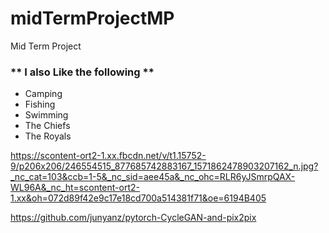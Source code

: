 # midTermProjectMP
Mid Term Project

### ** I also Like the following **
* Camping
* Fishing
* Swimming
* The Chiefs
* The Royals

https://scontent-ort2-1.xx.fbcdn.net/v/t1.15752-9/p206x206/246554515_877685742883167_1571862478903207162_n.jpg?_nc_cat=103&ccb=1-5&_nc_sid=aee45a&_nc_ohc=RLR6yJSmrpQAX-WL96A&_nc_ht=scontent-ort2-1.xx&oh=072d89f42e9c17e18cd700a514381f71&oe=6194B405


 https://github.com/junyanz/pytorch-CycleGAN-and-pix2pix
 
 
 <!DOCTYPE html>
<html>
  <head>
    <title>Hello World!</title>
  </head>
  <body>
    <script>
    <Hello World!>
    </script>
  </body>
</html>
 

